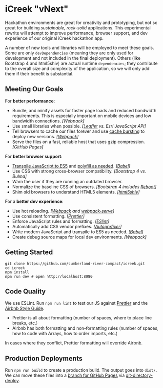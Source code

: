 iCreek "vNext"
==============
Hackathon environments are great for creativity and prototyping, but not so
great for building *sustainable*, *rock-solid* applications. This experimental
rewrite will attempt to improve performance, browser support, and dev
experience of our original iCreek hackathon app.

A number of new tools and libraries will be employed to meet these goals.
Some are only `devDependencies` (meaning they are only used for
development and not included in the final deployment). Others (like
Bootstrap 4 and html5shiv) are actual runtime `dependencies`; they contribute
to the overall size and complexity of the application, so we will only add
them if their benefit is substantial.

## Meeting Our Goals

For **better performance**:

* Bundle, and minify assets for faster page loads and reduced bandwidth
  requirements. This is especially important on mobile devices and low
  bandwidth connections. *[Webpack]*
* Use small libraries when possible. *[[Leaflet](http://leafletjs.com/) vs. Esri JavaScript API]*
* Tell browsers to cache our files forever and use
  [cache bursting](https://www.keycdn.com/support/what-is-cache-busting/) to
  deploy new versions. *[[Webpack](https://webpack.js.org/guides/caching/)]*
* Serve the files on a fast, reliable host that uses gzip compression. *[GitHub Pages]*

For **better browser support**:

* [Transpile JavaScript to ES5](https://scotch.io/tutorials/javascript-transpilers-what-they-are-why-we-need-them)
  and [polyfill as needed](https://stackoverflow.com/a/7087370/23566). *[[Babel](https://babeljs.io/)]*
* Use CSS with strong cross-browser compatibility. *[Bootstrap 4 vs. Bulma]*
* Warn the user if they are running an outdated browser.
* Normalize the baseline CSS of browsers. *[Bootstrap 4 includes [Reboot](https://scotch.io/tutorials/a-look-at-bootstrap-4s-new-reset-rebootcss)]*
* Shim old browsers to understand HTML5 elements. *[[html5shiv](https://github.com/aFarkas/html5shiv)]*

For a **better dev experience**:

* Use hot reloading. *[[Webpack](https://webpack.js.org/guides/hot-module-replacement/) and [webpack-serve](https://github.com/webpack-contrib/webpack-serve)]*
* Use consistent formatting. *[[Prettier](https://prettier.io/docs/en/why-prettier.html)]*
* Enforce JavaScript rules and formatting. *[[ESlint](https://eslint.org/)]*
* Automatically add CSS vendor prefixes. *[[Autoprefixer](https://css-tricks.com/autoprefixer/)]*
* Write modern JavaScript and transpile to ES5 as needed. *[[Babel](https://babeljs.io/)]*
* Create debug source maps for local dev environments. *[Webpack]*

## Getting Started
```Shell
git clone https://github.com/cumberland-river-compact/icreek.git
cd icreek
npm install
npm run dev # open http://localhost:8080
```

## Code Quality
We use ESLint. Run `npm run lint` to test our JS against
[Prettier](https://prettier.io/docs/en/why-prettier.html) and the
[Airbnb Style Guide](https://github.com/airbnb/javascript).

* Prettier is all about formatting (number of spaces,
  where to place line breaks, etc.)
* Airbnb has both formatting and non-formatting rules (number of spaces,
  how to code with Arrays, how to order imports, etc.)

In cases where they conflict, Prettier formatting will override Airbnb.

## Production Deployments
Run `npm run build` to create a production build. The output goes into
`dist/`. We can move these files into a
[branch for GitHub Pages](https://help.github.com/articles/configuring-a-publishing-source-for-github-pages/)
via [git-directory-deploy](https://github.com/X1011/git-directory-deploy).

